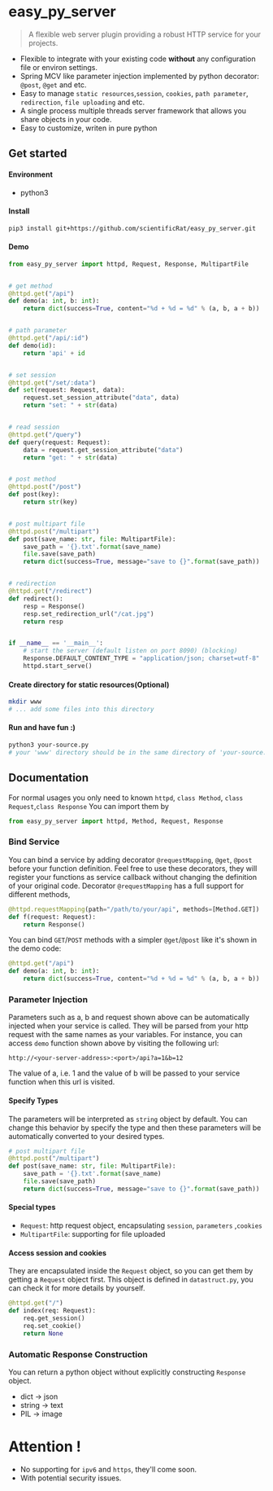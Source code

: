 # easy\_py\_server

> A flexible web server plugin providing a robust HTTP service for your projects.

* Flexible to integrate with your existing code **without** any configuration file or environ settings.
* Spring MCV like parameter injection implemented by python decorator: `@post`, `@get` and etc.
* Easy to manage `static resources`,`session`, `cookies`, `path parameter`, `redirection`, `file uploading` and etc.
* A single process multiple threads server framework that allows you share objects in your code.
* Easy to customize, writen in pure python

## Get started
#### Environment
* python3

#### Install
```bash
pip3 install git+https://github.com/scientificRat/easy_py_server.git
```

#### Demo
```python
from easy_py_server import httpd, Request, Response, MultipartFile


# get method
@httpd.get("/api")
def demo(a: int, b: int):
    return dict(success=True, content="%d + %d = %d" % (a, b, a + b))


# path parameter
@httpd.get("/api/:id")
def demo(id):
    return 'api' + id


# set session
@httpd.get("/set/:data")
def set(request: Request, data):
    request.set_session_attribute("data", data)
    return "set: " + str(data)


# read session
@httpd.get("/query")
def query(request: Request):
    data = request.get_session_attribute("data")
    return "get: " + str(data)


# post method
@httpd.post("/post")
def post(key):
    return str(key)


# post multipart file
@httpd.post("/multipart")
def post(save_name: str, file: MultipartFile):
    save_path = '{}.txt'.format(save_name)
    file.save(save_path)
    return dict(success=True, message="save to {}".format(save_path))


# redirection
@httpd.get("/redirect")
def redirect():
    resp = Response()
    resp.set_redirection_url("/cat.jpg")
    return resp


if __name__ == '__main__':
    # start the server (default listen on port 8090) (blocking)
    Response.DEFAULT_CONTENT_TYPE = "application/json; charset=utf-8"
    httpd.start_serve()

```


#### Create directory for static resources(Optional)
```bash
mkdir www
# ... add some files into this directory
```

#### Run and have fun :)
```bash
python3 your-source.py
# your 'www' directory should be in the same directory of 'your-source.py'
```

## Documentation

For normal usages you only need to known `httpd`, `class Method`, `class Request`,`class Response`
You can import them by

```python
from easy_py_server import httpd, Method, Request, Response
```

### Bind Service 

You can bind a service by adding decorator `@requestMapping`, `@get`, `@post` before your function definition. Feel free
 to use these decorators, they will register your functions as service callback without changing the definition 
 of your original code.
Decorator `@requestMapping` has a full support for different methods, 
```python
@httpd.requestMapping(path="/path/to/your/api", methods=[Method.GET])
def f(request: Request):
    return Response()
```
You can bind `GET`/`POST` methods with a simpler `@get`/`@post` like it's shown in the demo code:
```python
@httpd.get("/api")
def demo(a: int, b: int):
    return dict(success=True, content="%d + %d = %d" % (a, b, a + b))
```

### Parameter Injection

Parameters such as a, b and request shown above can be automatically injected when your service is called.
They will be parsed from your http request with the same names as your variables. For instance, you can 
access `demo` function shown above by visiting the following url: 
```text
http://<your-server-address>:<port>/api?a=1&b=12
```
The value of a, i.e. 1 and the value of b will be passed to your service function when this url is visited.

#### Specify Types
The parameters will be interpreted as `string` object by default. You can change this behavior by specify the 
type and then these parameters will be automatically converted to your desired types.
```python
# post multipart file
@httpd.post("/multipart")
def post(save_name: str, file: MultipartFile):
    save_path = '{}.txt'.format(save_name)
    file.save(save_path)
    return dict(success=True, message="save to {}".format(save_path))
```
#### Special types
* `Request`: http request object, encapsulating  `session`, `parameters` ,`cookies`
* `MultipartFile`: supporting for file uploaded

#### Access session and cookies
They are encapsulated inside the `Request` object, so you can get them by getting a `Request` object first.
This object is defined in `datastruct.py`, you can check it for more details by yourself.
```python
@httpd.get("/")
def index(req: Request):
    req.get_session()
    req.set_cookie()
    return None
```

### Automatic Response Construction
You can return a python object without explicitly constructing `Response` object.

* dict -> json
* string -> text
* PIL -> image

# Attention !
* No supporting for `ipv6` and `https`, they'll come soon.  
* With potential security issues.
